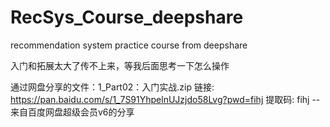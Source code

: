 # RecSys_Course_deepshare
recommendation system practice course from deepshare

入门和拓展太大了传不上来，等我后面思考一下怎么操作

通过网盘分享的文件：1_Part02：入门实战.zip
链接: https://pan.baidu.com/s/1_7S91YhpelnUJzjdo58Lvg?pwd=fihj 提取码: fihj 
--来自百度网盘超级会员v6的分享
